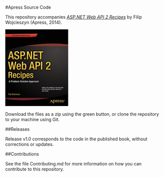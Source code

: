 #Apress Source Code

This repository accompanies [*ASP.NET Web API 2 Recipes*](http://www.apress.com/9781430259800) by Filip Wojcieszyn (Apress, 2014).

![Cover image](9781430259800.jpg)

Download the files as a zip using the green button, or clone the repository to your machine using Git.

##Releases

Release v1.0 corresponds to the code in the published book, without corrections or updates.

##Contributions

See the file Contributing.md for more information on how you can contribute to this repository.
